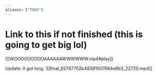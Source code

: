 ```yaml
---
aliases: ["TODO"]
---
```



# Link to this if not finished (this is going to get big lol)
![[WOOOOOOOOOAAAAAAWWWWWW.mp4#play]]

Update: it got long.
![[final_62747752b48391007664e8b3_22720.mp4]]